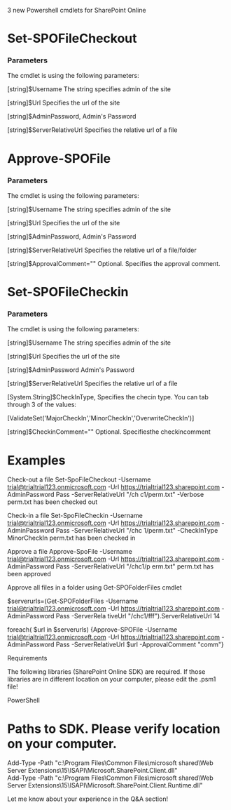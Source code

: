3 new Powershell cmdlets for SharePoint Online

 

<h1>Set-SPOFileCheckout</h1>

 

<h3>Parameters</h3>

The cmdlet is using the following parameters:

 [string]$Username
The string specifies admin of the site

[string]$Url
Specifies the url of the site

[string]$AdminPassword, 
Admin's Password

[string]$ServerRelativeUrl
Specifies the relative url of a file

 

 

<h1>Approve-SPOFile</h1>


<h3>Parameters</h3>

The cmdlet is using the following parameters:

 [string]$Username
The string specifies admin of the site

[string]$Url
Specifies the url of the site

[string]$AdminPassword, 
Admin's Password

[string]$ServerRelativeUrl
Specifies the relative url of a file/folder

[string]$ApprovalComment=""
Optional. Specifies the approval comment.

 

 

<h1>Set-SPOFileCheckin</h1>


<h3>Parameters</h3>

The cmdlet is using the following parameters:

 [string]$Username
The string specifies admin of the site

[string]$Url
Specifies the url of the site

[string]$AdminPassword
Admin's Password

[string]$ServerRelativeUrl
Specifies the relative url of a file

[System.String]$CheckInType,
Specifies the checin type. You can tab through 3 of the values:

[ValidateSet('MajorCheckIn','MinorCheckIn','OverwriteCheckIn')]

 

[string]$CheckinComment=""
 Optional. Specifiesthe checkincomment

 

 

 

<h1>Examples</h1>

 

 

Check-out a file
Set-SpoFileCheckout -Username trial@trialtrial123.onmicrosoft.com -Url https://trialtrial123.sharepoint.com -AdminPassword Pass -ServerRelativeUrl "/ch
c1/perm.txt" -Verbose
perm.txt  has been checked out

 



 

 

 

Check-in a file
Set-SpoFileCheckin -Username trial@trialtrial123.onmicrosoft.com -Url https://trialtrial123.sharepoint.com -AdminPassword Pass -ServerRelativeUrl "/chc
1/perm.txt" -CheckInType MinorCheckIn
perm.txt  has been checked in

 

Approve a file
Approve-SpoFile -Username trial@trialtrial123.onmicrosoft.com -Url https://trialtrial123.sharepoint.com -AdminPassword Pass -ServerRelativeUrl "/chc1/p
erm.txt"
perm.txt  has been approved

 

Approve all files in a folder using Get-SPOFolderFiles cmdlet
 

 $serverurls=(Get-SPOFolderFiles -Username trial@trialtrial123.onmicrosoft.com -Url https://trialtrial123.sharepoint.com -AdminPassword Pass -ServerRela
tiveUrl "/chc1/fff").ServerRelativeUrl
14


foreach( $url in $serverurls) {Approve-SPOFile -Username trial@trialtrial123.onmicrosoft.com -Url https://trialtrial123.sharepoint.com -AdminPassword Pass -ServerRelativeUrl $url -ApprovalComment "comm"}



 

 

 

 

Requirements

 

The following libraries (SharePoint Online SDK) are required. If those libraries are in different location on your computer, please edit the .psm1 file!

 

PowerShell
# Paths to SDK. Please verify location on your computer.     
Add-Type -Path "c:\Program Files\Common Files\microsoft shared\Web Server Extensions\15\ISAPI\Microsoft.SharePoint.Client.dll"      
Add-Type -Path "c:\Program Files\Common Files\microsoft shared\Web Server Extensions\15\ISAPI\Microsoft.SharePoint.Client.Runtime.dll" 
 
 

 

 

 

 

Let me know about your experience in the Q&A section!

 

 

 

 

 

 
